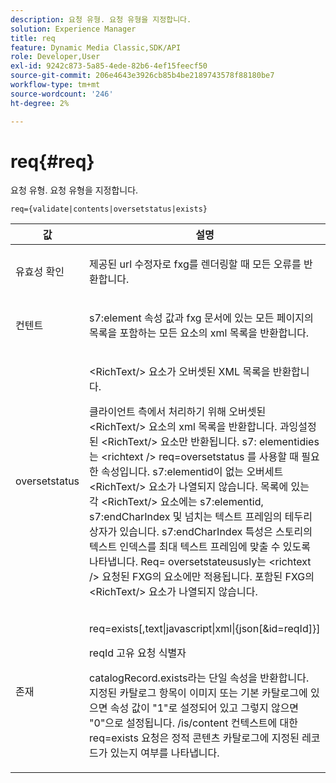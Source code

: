```yaml
---
description: 요청 유형. 요청 유형을 지정합니다.
solution: Experience Manager
title: req
feature: Dynamic Media Classic,SDK/API
role: Developer,User
exl-id: 9242c873-5a85-4ede-82b6-4ef15feecf50
source-git-commit: 206e4643e3926cb85b4be2189743578f88180be7
workflow-type: tm+mt
source-wordcount: '246'
ht-degree: 2%

---
```


# req{#req}

요청 유형. 요청 유형을 지정합니다.

`req={validate|contents|oversetstatus|exists}`

<table id="table_F39239E5244746DB9F253BB0D5E85D54"> 
 <thead> 
  <tr> 
   <th colname="col1" class="entry"> 값 </th> 
   <th colname="col2" class="entry"> 설명 </th> 
  </tr> 
 </thead>
 <tbody> 
  <tr> 
   <td colname="col1"> <p> <span class="codeph"> 유효성 확인</span> </p> </td> 
   <td colname="col2"> <p> 제공된 url 수정자로 fxg를 렌더링할 때 모든 오류를 반환합니다. </p> </td> 
  </tr> 
  <tr> 
   <td colname="col1"> <p> <span class="codeph"> 컨텐트</span> </p> </td> 
   <td colname="col2"> <p> <span class="codeph"> s7:element</span> 속성 값과 fxg 문서에 있는 모든 페이지의 목록을 포함하는 모든 요소의 xml 목록을 반환합니다. </p> </td> 
  </tr> 
  <tr> 
   <td colname="col1"> <p> <span class="codeph"> oversetstatus</span> </p> </td> 
   <td colname="col2"> <p><span class="codeph"> &lt;RichText/&gt;</span> 요소가 오버셋된 XML 목록을 반환합니다. </p> <p>클라이언트 측에서 처리하기 위해 오버셋된 <span class="+ topic/ph pr-d/codeph codeph"> &lt;RichText/&gt;</span> 요소의 xml 목록을 반환합니다. 과잉설정된 <span class="+ topic/ph pr-d/codeph codeph"> &lt;RichText/&gt;</span> 요소만 반환됩니다. <span class="+ topic/ph pr-d/codeph codeph"> s7: </span> elementidies는  <span class="+ topic/ph pr-d/codeph codeph"> &lt;richtext /&gt;</span> req=oversetstatus <span class="+ topic/ph pr-d/codeph codeph"> 를 사용할 때 필요한 속성입니다</span>. <span class="+ topic/ph pr-d/codeph codeph"> s7:elementid</span>이 없는 오버세트 <span class="+ topic/ph pr-d/codeph codeph"> &lt;RichText/&gt;</span> 요소가 나열되지 않습니다. 목록에 있는 각 <span class="+ topic/ph pr-d/codeph codeph"> &lt;RichText/&gt;</span> 요소에는 <span class="+ topic/ph pr-d/codeph codeph"> s7:elementid</span>, <span class="+ topic/ph pr-d/codeph codeph"> s7:endCharIndex</span> 및 넘치는 텍스트 프레임의 테두리 상자가 있습니다. <span class="+ topic/ph pr-d/codeph codeph"> s7:endCharIndex</span> 특성은 스토리의 텍스트 인덱스를 최대 텍스트 프레임에 맞출 수 있도록 나타냅니다. <span class="+ topic/ph pr-d/codeph codeph"> Req=</span> oversetstateususly는  <span class="+ topic/ph pr-d/codeph codeph"> &lt;richtext /&gt;</span> 요청된 FXG의 요소에만 적용됩니다. 포함된 FXG의 <span class="+ topic/ph pr-d/codeph codeph"> &lt;RichText/&gt;</span> 요소가 나열되지 않습니다. </p> </td> 
  </tr> 
  <tr> 
   <td colname="col1"> <p> <span class="codeph"> 존재</span> </p> </td> 
   <td colname="col2"> <p> <span class="codeph"> req=exists[,text|javascript|xml|{json[&amp;id=reqId]}]</span> </p> <p>reqId 고유 요청 식별자 </p> <p>catalogRecord.exists라는 단일 속성을 반환합니다. 지정된 카탈로그 항목이 이미지 또는 기본 카탈로그에 있으면 속성 값이 "1"로 설정되어 있고 그렇지 않으면 "0"으로 설정됩니다. /is/content 컨텍스트에 대한 req=exists 요청은 정적 콘텐츠 카탈로그에 지정된 레코드가 있는지 여부를 나타냅니다. </p> </td> 
  </tr> 
 </tbody> 
</table>
